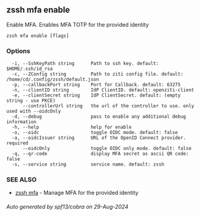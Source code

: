 ## zssh mfa enable

Enable MFA. Enables MFA TOTP for the provided identity

```
zssh mfa enable [flags]
```

### Options

```
  -i, --SshKeyPath string      Path to ssh key. default: $HOME/.ssh/id_rsa
  -c, --ZConfig string         Path to ziti config file. default: /home/cd/.config/zssh/default.json
  -p, --callbackPort string    Port for Callback. default: 63275
  -n, --clientID string        IdP ClientID. default: openziti-client
  -e, --clientSecret string    IdP ClientSecret. default: (empty string - use PKCE)
      --controllerUrl string   the url of the controller to use. only used with --oidcOnly
  -d, --debug                  pass to enable any additional debug information
  -h, --help                   help for enable
  -o, --oidc                   toggle OIDC mode. default: false
  -a, --oidcIssuer string      URL of the OpenID Connect provider. required
      --oidcOnly               toggle OIDC only mode. default: false
  -q, --qr-code                display MFA secret as ascii QR code: false
  -s, --service string         service name. default: zssh
```

### SEE ALSO

* [zssh mfa](../mfa.md)	 - Manage MFA for the provided identity

###### Auto generated by spf13/cobra on 29-Aug-2024
